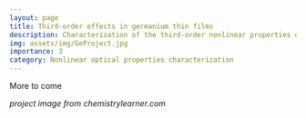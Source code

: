 ```yaml
---
layout: page
title: Third-order effects in germanium thin films 
description: Characterization of the third-order nonlinear properties of amorphous germanium thin films
img: assets/img/GeProject.jpg
importance: 3
category: Nonlinear optical properties characterization
---
```

More to come 

*project image from chemistrylearner.com*

